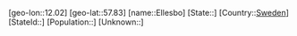 ﻿---
location: [57.83,12.02]
type: City
tags:
- geo/City


SpocWebEntityId: 30027
isDeleted: false
confidential: public

---
[geo-lon::12.02]
[geo-lat::57.83]
[name::Ellesbo]
[State::]
[Country::[Sweden](geo/Continent/Europe/Sweden.md)]
[StateId::]
[Population::]
[Unknown::]

